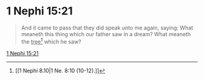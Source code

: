 # 1 Nephi 15:21

> And it came to pass that they did speak unto me again, saying: What meaneth this thing which our father saw in a dream? What meaneth the <u>tree</u>[^a] which he saw?

[1 Nephi 15:21](https://www.churchofjesuschrist.org/study/scriptures/bofm/1-ne/15?lang=eng&id=p21#p21)


[^a]: [[1 Nephi 8.10|1 Ne. 8:10 (10-12).]]
